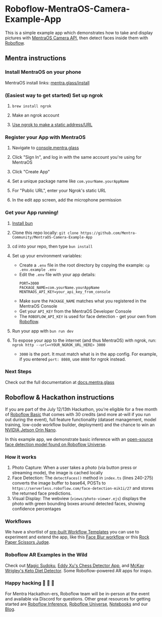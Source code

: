 # Roboflow-MentraOS-Camera-Example-App

This is a simple example app which demonstrates how to take and display pictures with [MentraOS Camera API](https://docs.mentra.glass/camera-tutorial/), then detect faces inside them with [Roboflow](https://roboflow.com).

## Mentra instructions

### Install MentraOS on your phone

MentraOS install links: [mentra.glass/install](https://mentra.glass/install)

### (Easiest way to get started) Set up ngrok

1. `brew install ngrok`

2. Make an ngrok account

3. [Use ngrok to make a static address/URL](https://dashboard.ngrok.com/)

### Register your App with MentraOS

1. Navigate to [console.mentra.glass](https://console.mentra.glass/)

2. Click "Sign In", and log in with the same account you're using for MentraOS

3. Click "Create App"

4. Set a unique package name like `com.yourName.yourAppName`

5. For "Public URL", enter your Ngrok's static URL

6. In the edit app screen, add the microphone permission

### Get your App running!

1. [Install bun](https://bun.sh/docs/installation)

2. Clone this repo locally: `git clone https://github.com/Mentra-Community/MentraOS-Camera-Example-App`

3. cd into your repo, then type `bun install`

4. Set up your environment variables:

   - Create a `.env` file in the root directory by copying the example: `cp .env.example .env`
   - Edit the `.env` file with your app details:
     ```
     PORT=3000
     PACKAGE_NAME=com.yourName.yourAppName
     MENTRAOS_API_KEY=your_api_key_from_console
     ```
   - Make sure the `PACKAGE_NAME` matches what you registered in the MentraOS Console
   - Get your `API_KEY` from the MentraOS Developer Console
   - The `ROBOFLOW_API_KEY` is used for face detection - get your own from [Roboflow](https://roboflow.com).

5. Run your app with `bun run dev`

6. To expose your app to the internet (and thus MentraOS) with ngrok, run: `ngrok http --url=<YOUR_NGROK_URL_HERE> 3000`
   - `3000` is the port. It must match what is in the app config. For example, if you entered `port: 8080`, use `8080` for ngrok instead.

### Next Steps

Check out the full documentation at [docs.mentra.glass](https://docs.mentra.glass/camera)

## Roboflow & Hackathon instructions

If you are part of the July 12/13th Hackathon, you're eligible for a free month of [Roboflow Basic](https://roboflow.com/pricing) that comes with 30 credits (and more at-will if you run out during the event), full feature functionality (dataset management, model training, low-code workflow builder, deployment) and the chance to win an [NVIDIA Jetson Orin Nano](https://www.nvidia.com/en-us/autonomous-machines/embedded-systems/jetson-orin/nano-super-developer-kit/).

In this example app, we demonstrate basic inference with an [open-source face detection model found on Roboflow Universe](https://universe.roboflow.com/mohamed-traore-2ekkp/face-detection-mik1i/model/27).

### How it works

1. Photo Capture: When a user takes a photo (via button press or streaming mode), the image is cached locally
2. Face Detection: The `detectFaces()` method in `index.ts` (lines 240-275) converts the image buffer to base64, POSTs to `https://serverless.roboflow.com/face-detection-mik1i/27` and stores the returned face predictions.
3. Visual Display: The webview (`views/photo-viewer.ejs`) displays the photo with green bounding boxes around detected faces, showing confidence percentages

### Workflows

We have a shortlist of [pre-built Workflow Templates](https://roboflow.com/workflows/templates) you can use to experiment and extend the app, like this [Face Blur workflow](https://app.roboflow.com/workflows/embed/eyJhbGciOiJIUzI1NiIsInR5cCI6IkpXVCJ9.eyJ3b3JrZmxvd0lkIjoiZDN4ZkZjMThxdDVRelZPanVRenciLCJ3b3Jrc3BhY2VJZCI6ImtyT1RBYm5jRmhvUU1DZExPbGU0IiwidXNlcklkIjoiSW1GTElaU2tHYk55OXpiNFV1cWxNelBScHBRMiIsImlhdCI6MTcyNDgwNjg3OX0.JMfQi5kvY7ksrnxDjN-Ema_w3-xIoxud6EEJQ68QGJs) or this [Rock Paper Scissors Judge](https://app.roboflow.com/workflows/embed/eyJhbGciOiJIUzI1NiIsInR5cCI6IkpXVCJ9.eyJ3b3JrZmxvd0lkIjoidXFSSDgwVlFrcUV5OXp4cHp0bUYiLCJ3b3Jrc3BhY2VJZCI6ImtyT1RBYm5jRmhvUU1DZExPbGU0IiwidXNlcklkIjoiSW1GTElaU2tHYk55OXpiNFV1cWxNelBScHBRMiIsImlhdCI6MTcyNDgwNzAzN30.MOAlWXd6fwRusaL4JIEc2RCfNAfBiOD_Lkt6TPTdang).

### Roboflow AR Examples in the Wild

Check out [Magic Sudoku](https://x.com/braddwyer/status/910030265006923776), [Eddy Xu's Chess Detector App](https://x.com/eddybuild/status/1878263416080482312), and [McKay Wrigley's Keto Diet Detector](https://x.com/mckaywrigley/status/1653464294493921280?lang=en). Some Roboflow-powered AR apps for inspo.

### Happy hacking 🚀 🚀 🚀

For Mentra Hackathon-ers, Roboflow team will be in-person at the event and available via Discord for questions. Other great resources for getting started are [Roboflow Inference](https://inference.roboflow.com/), [Roboflow Universe](https://universe.roboflow.com/), [Notebooks](https://github.com/roboflow/notebooks) and our [Blog](https://blog.roboflow.com/).
